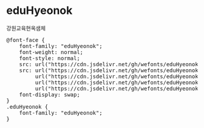# eduHyeonok
강원교육현옥샘체

<pre>
@font-face {
    font-family: "eduHyeonok";
    font-weight: normal;
    font-style: normal;
    src: url("https://cdn.jsdelivr.net/gh/wefonts/eduHyeonok/eduHyeonok.eot");
    src: url("https://cdn.jsdelivr.net/gh/wefonts/eduHyeonok/eduHyeonok.eot?#iefix") format("embedded-opentype"),
         url("https://cdn.jsdelivr.net/gh/wefonts/eduHyeonok/eduHyeonok.woff2") format("woff2"),
         url("https://cdn.jsdelivr.net/gh/wefonts/eduHyeonok/eduHyeonok.woff") format("woff"),
         url("https://cdn.jsdelivr.net/gh/wefonts/eduHyeonok/eduHyeonok.ttf") format("truetype");
    font-display: swap;
} 
.eduHyeonok {
    font-family: "eduHyeonok";
}
</pre>

